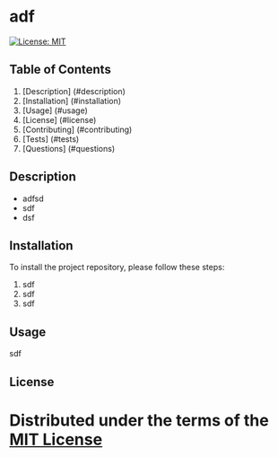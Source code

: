 
  # adf

  [![License: MIT](https://img.shields.io/badge/License-MIT-yellow.svg)](https://opensource.org/licenses/MIT)

  
  ## Table of Contents
  1. [Description] (#description)
  2. [Installation] (#installation)
  3. [Usage] (#usage)
  4. [License] (#license)
  5. [Contributing] (#contributing)
  6. [Tests] (#tests)
  7. [Questions] (#questions)


  
  ## Description <a name="description"></a>

  - adfsd 
  - sdf 
  - dsf


  
  ## Installation <a name="installation"></a>

  To install the project repository, please follow these steps:

  1. sdf
2. sdf
3. sdf



  
  ## Usage <a name="usage"></a>

  sdf

  


  
  ## License <a name='license'></a>
# Distributed under the terms of the [MIT License](https://opensource.org/licenses/MIT)
  